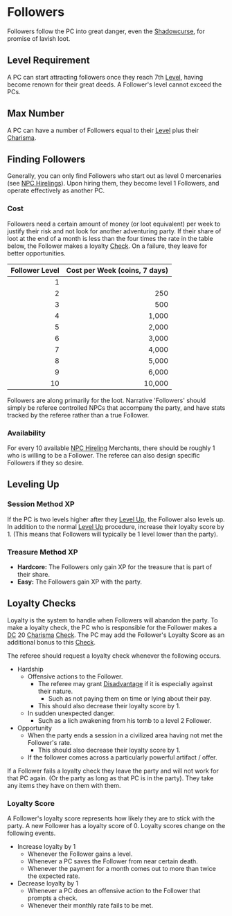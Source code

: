 # Followers
Followers follow the PC into great danger, even the [Shadowcurse](../Hazards/Shadowcurse.md), for promise of lavish loot.
## Level Requirement
A PC can start attracting followers once they reach 7th [Level](../Player%20Characters/Derived%20Statistics/Level.md), having become renown for their great deeds. A Follower's level cannot exceed the PCs.
## Max Number
A PC can have a number of Followers equal to their [Level](../Player%20Characters/Derived%20Statistics/Level.md) plus their [Charisma](../Player%20Characters/Chosen%20Statistics/Charisma.md).
## Finding Followers
Generally, you can only find Followers who start out as level 0 mercenaries (see [NPC Hirelings](NPC%20Hirelings.md)). Upon hiring them, they become level 1 Followers, and operate effectively as another PC.
### Cost
Followers need a certain amount of money (or loot equivalent) per week to justify their risk and not look for another adventuring party. If their share of loot at the end of a month is less than the four times the rate in the table below, the Follower makes a loyalty [Check](../Game%20Procedures/Check.md). On a failure, they leave for better opportunities.

| Follower Level | Cost per Week (coins, 7 days) |
| -------------: | ----------------------------: |
|              1 |                               |
|              2 |                           250 |
|              3 |                           500 |
|              4 |                         1,000 |
|              5 |                         2,000 |
|              6 |                         3,000 |
|              7 |                         4,000 |
|              8 |                         5,000 |
|              9 |                         6,000 |
|             10 |                        10,000 |
Followers are along primarily for the loot. Narrative 'Followers' should simply be referee controlled NPCs that accompany the party, and have stats tracked by the referee rather than a true Follower.
### Availability
For every 10 available [NPC Hireling](NPC%20Hirelings.md) Merchants, there should be roughly 1 who is willing to be a Follower. The referee can also design specific Followers if they so desire.

## Leveling Up

### Session Method XP
If the PC is two levels higher after they [Level Up](../Player%20Characters/Derived%20Statistics/Level.md#Level%20Up), the Follower also levels up. In addition to the normal [Level Up](../Player%20Characters/Derived%20Statistics/Level.md#Level%20Up) procedure, increase their loyalty score by 1. (This means that Followers will typically be 1 level lower than the party).
### Treasure Method XP
- **Hardcore:** The Followers only gain XP for the treasure that is part of their share.
- **Easy:** The Followers gain XP with the party.

## Loyalty Checks

Loyalty is the system to handle when Followers will abandon the party. To make a loyalty check, the PC who is responsible for the Follower makes a [DC](../Game%20Procedures/DC.md) 20 [Charisma](../Player%20Characters/Chosen%20Statistics/Charisma.md) [Check](../Game%20Procedures/Check.md). The PC may add the Follower's Loyalty Score as an additional bonus to this [Check](../Game%20Procedures/Check.md).

The referee should request a loyalty check whenever the following occurs.
- Hardship
	- Offensive actions to the Follower.
		- The referee may grant [Disadvantage](../Game%20Procedures/Dice%20Rolls/Disadvantage.md) if it is especially against their nature.
			- Such as not paying them on time or lying about their pay.
		- This should also decrease their loyalty score by 1.
	- In sudden unexpected danger. 
		- Such as a lich awakening from his tomb to a level 2 Follower. 
- Opportunity
	- When the party ends a session in a civilized area having not met the Follower's rate.
		- This should also decrease their loyalty score by 1.
	- If the follower comes across a particularly powerful artifact / offer.

If a Follower fails a loyalty check they leave the party and will not work for that PC again. (Or the party as long as that PC is in the party). They take any items they have on them with them.
### Loyalty Score
A Follower's loyalty score represents how likely they are to stick with the party. A new Follower has a loyalty score of 0. Loyalty scores change on the following events.

- Increase loyalty by 1
	- Whenever the Follower gains a level.
	- Whenever a PC saves the Follower from near certain death.
	- Whenever the payment for a month comes out to more than twice the expected rate.
- Decrease loyalty by 1
	- Whenever a PC does an offensive action to the Follower that prompts a check.
	- Whenever their monthly rate fails to be met.